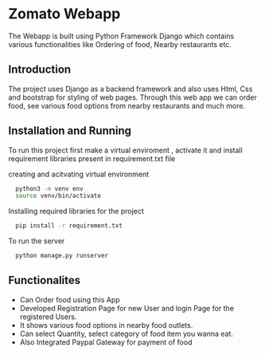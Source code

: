 
# Zomato Webapp

The Webapp is built using Python Framework Django which contains various functionalities like Ordering of food, Nearby restaurants etc.
## Introduction
The project uses Django as a backend framework and also uses Html, Css and bootstrap for styling of web pages. Through this web app we can order food, see various food options from nearby restaurants and much more.
## Installation and Running

To run this project first make a virtual enviroment , activate it and install requirement libraries present in requirement.txt file

creating and acitvating virtual environment
```bash
  python3 -m venv env
  source venv/bin/activate
```
Installing required libraries for the project
```bash
  pip install -r requirement.txt
```
To run the server
```bash
  python manage.py runserver
```
## Functionalites

- Can Order food using this App
- Developed Registration Page for new User and login Page for the registered Users.
- It shows  various food options in nearby food outlets. 
- Can select Quantity, select category of food item you wanna eat.
- Also Integrated Paypal Gateway for payment of food
